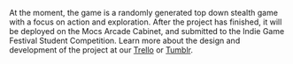 At the moment, the game is a randomly generated top down stealth game with a focus on action and exploration. After the project has finished, it will be deployed on the Mocs Arcade Cabinet, and submitted to the Indie Game Festival Student Competition. Learn more about the design and development of the project at our [Trello] or [Tumblr].

[Trello]:https://trello.com/b/rzCWqT18/project-imprisoned
[Tumblr]:http://mocsarcade.tumblr.com